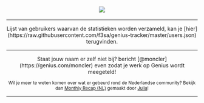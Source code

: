 <center>
<h1><img src="https://images.genius.com/c73ac6936ea6f890c02646fe98987393.650x166x1.png"></h1>


<hr>Lijst van gebruikers waarvan de statistieken
worden verzameld, kan je [hier](https://raw.githubusercontent.com/f3sa/genius-tracker/master/users.json) terugvinden.<hr>Staat jouw naam er zelf niet bij?
bericht [@moncler](https://genius.com/moncler) even zodat je werk op Genius wordt meegeteld!

<small>Wil je meer te weten komen over wat er gebeurd rond de Nederlandse community? Bekijk dan [Monthly Recap (NL)](https://genius.com/Julia-nl-monthly-recap-nl-annotated) gemaakt door [Julia](https://genius.com/artists/Julia-nl)!</small>
</center><hr>
